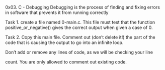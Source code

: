 0x03. C - Debugging
Debugging is the process of finding and fixing 
errors in software that prevents it from running correctly

Task 1.
create a file named 0-main.c. This file must test that the function 
positive_or_negative() gives the correct output when given a case of 0.

Task 2.
Copy this main file. Comment out (don’t delete it!) the part of the code that is causing the output to go into an infinite loop.

Don’t add or remove any lines of code, as
we will be checking your line

count. You are only allowed to comment out existing code.
